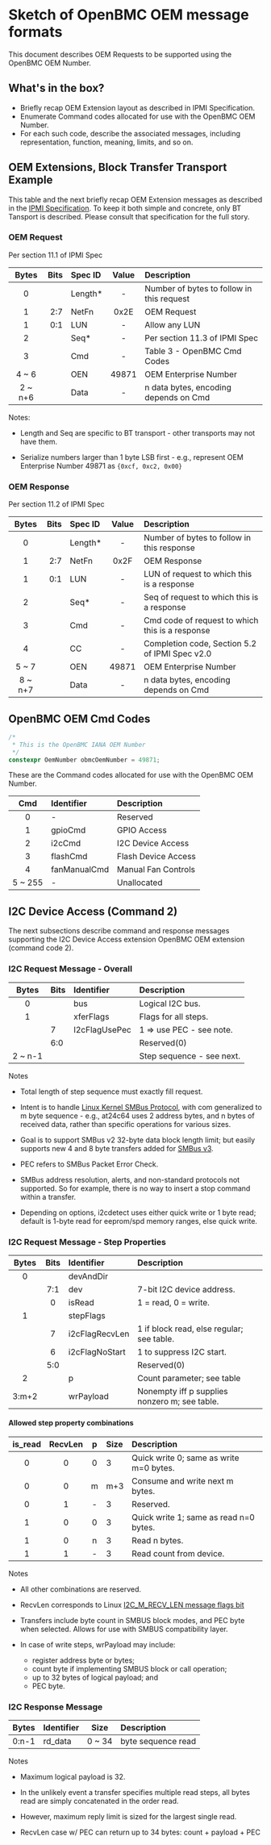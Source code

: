 # Sketch of OpenBMC OEM message formats

This document describes OEM Requests to be supported using the OpenBMC OEM
Number.

## What's in the box?

- Briefly recap OEM Extension layout as described in IPMI Specification.
- Enumerate Command codes allocated for use with the OpenBMC OEM Number.
- For each such code, describe the associated messages, including
  representation, function, meaning, limits, and so on.

## OEM Extensions, Block Transfer Transport Example

This table and the next briefly recap OEM Extension messages as described in the
[IPMI Specification](http://www.intel.com/content/www/us/en/servers/ipmi/ipmi-second-gen-interface-spec-v2-rev1-1.html).
To keep it both simple and concrete, only BT Tansport is described. Please
consult that specification for the full story.

### OEM Request

Per section 11.1 of IPMI Spec

|  Bytes  | Bits | Spec ID  | Value | Description                               |
| :-----: | ---: | :------- | :---: | :---------------------------------------- |
|    0    |      | Length\* |   -   | Number of bytes to follow in this request |
|    1    |  2:7 | NetFn    | 0x2E  | OEM Request                               |
|    1    |  0:1 | LUN      |   -   | Allow any LUN                             |
|    2    |      | Seq\*    |   -   | Per section 11.3 of IPMI Spec             |
|    3    |      | Cmd      |   -   | Table 3 - OpenBMC Cmd Codes               |
|  4 ~ 6  |      | OEN      | 49871 | OEM Enterprise Number                     |
| 2 ~ n+6 |      | Data     |   -   | n data bytes, encoding depends on Cmd     |

Notes:

- Length and Seq are specific to BT transport - other transports may not have
  them.

- Serialize numbers larger than 1 byte LSB first - e.g., represent OEM
  Enterprise Number 49871 as `{0xcf, 0xc2, 0x00}`

### OEM Response

Per section 11.2 of IPMI Spec

|  Bytes  | Bits | Spec ID  | Value | Description                                     |
| :-----: | ---: | :------- | :---: | :---------------------------------------------- |
|    0    |      | Length\* |   -   | Number of bytes to follow in this response      |
|    1    |  2:7 | NetFn    | 0x2F  | OEM Response                                    |
|    1    |  0:1 | LUN      |   -   | LUN of request to which this is a response      |
|    2    |      | Seq\*    |   -   | Seq of request to which this is a response      |
|    3    |      | Cmd      |   -   | Cmd code of request to which this is a response |
|    4    |      | CC       |   -   | Completion code, Section 5.2 of IPMI Spec v2.0  |
|  5 ~ 7  |      | OEN      | 49871 | OEM Enterprise Number                           |
| 8 ~ n+7 |      | Data     |   -   | n data bytes, encoding depends on Cmd           |

## OpenBMC OEM Cmd Codes

```c
/*
 * This is the OpenBMC IANA OEM Number
 */
constexpr OemNumber obmcOemNumber = 49871;
```

These are the Command codes allocated for use with the OpenBMC OEM Number.

|   Cmd   | Identifier   | Description         |
| :-----: | :----------- | :------------------ |
|    0    | -            | Reserved            |
|    1    | gpioCmd      | GPIO Access         |
|    2    | i2cCmd       | I2C Device Access   |
|    3    | flashCmd     | Flash Device Access |
|    4    | fanManualCmd | Manual Fan Controls |
| 5 ~ 255 | -            | Unallocated         |

## I2C Device Access (Command 2)

The next subsections describe command and response messages supporting the I2C
Device Access extension OpenBMC OEM extension (command code 2).

### I2C Request Message - Overall

|  Bytes  | Bits | Identifier    | Description               |
| :-----: | :--- | :------------ | :------------------------ |
|    0    |      | bus           | Logical I2C bus.          |
|    1    |      | xferFlags     | Flags for all steps.      |
|         | 7    | I2cFlagUsePec | 1 => use PEC - see note.  |
|         | 6:0  |               | Reserved(0)               |
| 2 ~ n-1 |      |               | Step sequence - see next. |

Notes

- Total length of step sequence must exactly fill request.

- Intent is to handle
  [Linux Kernel SMBus Protocol](https://www.kernel.org/doc/Documentation/i2c/smbus-protocol),
  with com generalized to m byte sequence - e.g., at24c64 uses 2 address bytes,
  and n bytes of received data, rather than specific operations for various
  sizes.

- Goal is to support SMBus v2 32-byte data block length limit; but easily
  supports new 4 and 8 byte transfers added for
  [SMBus v3](http://smbus.org/specs/SMBus_3_0_20141220.pdf).

- PEC refers to SMBus Packet Error Check.

- SMBus address resolution, alerts, and non-standard protocols not supported. So
  for example, there is no way to insert a stop command within a transfer.

- Depending on options, i2cdetect uses either quick write or 1 byte read;
  default is 1-byte read for eeprom/spd memory ranges, else quick write.

### I2C Request Message - Step Properties

| Bytes | Bits | Identifier     | Description                                   |
| :---: | :--: | :------------- | :-------------------------------------------- |
|   0   |      | devAndDir      |                                               |
|       | 7:1  | dev            | 7-bit I2C device address.                     |
|       |  0   | isRead         | 1 = read, 0 = write.                          |
|   1   |      | stepFlags      |                                               |
|       |  7   | i2cFlagRecvLen | 1 if block read, else regular; see table.     |
|       |  6   | i2cFlagNoStart | 1 to suppress I2C start.                      |
|       | 5:0  |                | Reserved(0)                                   |
|   2   |      | p              | Count parameter; see table                    |
| 3:m+2 |      | wrPayload      | Nonempty iff p supplies nonzero m; see table. |

#### Allowed step property combinations

| is_read | RecvLen |  p  | Size | Description                             |
| :-----: | :-----: | :-: | :--- | :-------------------------------------- |
|    0    |    0    |  0  | 3    | Quick write 0; same as write m=0 bytes. |
|    0    |    0    |  m  | m+3  | Consume and write next m bytes.         |
|    0    |    1    |  -  | 3    | Reserved.                               |
|    1    |    0    |  0  | 3    | Quick write 1; same as read n=0 bytes.  |
|    1    |    0    |  n  | 3    | Read n bytes.                           |
|    1    |    1    |  -  | 3    | Read count from device.                 |

Notes

- All other combinations are reserved.

- RecvLen corresponds to Linux
  [I2C_M_RECV_LEN message flags bit](http://elixir.free-electrons.com/linux/v4.10.17/source/include/uapi/linux/i2c.h#L78)

- Transfers include byte count in SMBUS block modes, and PEC byte when selected.
  Allows for use with SMBUS compatibility layer.

- In case of write steps, wrPayload may include:
  - register address byte or bytes;
  - count byte if implementing SMBUS block or call operation;
  - up to 32 bytes of logical payload; and
  - PEC byte.

### I2C Response Message

| Bytes | Identifier |  Size  | Description        |
| :---: | :--------- | :----: | :----------------- |
| 0:n-1 | rd_data    | 0 ~ 34 | byte sequence read |

Notes

- Maximum logical payload is 32.

- In the unlikely event a transfer specifies multiple read steps, all bytes read
  are simply concatenated in the order read.

- However, maximum reply limit is sized for the largest single read.

- RecvLen case w/ PEC can return up to 34 bytes: count + payload + PEC
